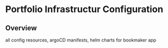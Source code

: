 # Portfolio Infrastructur Configuration

## Overview

all config resources, argoCD manifests, helm charts for bookmaker app
